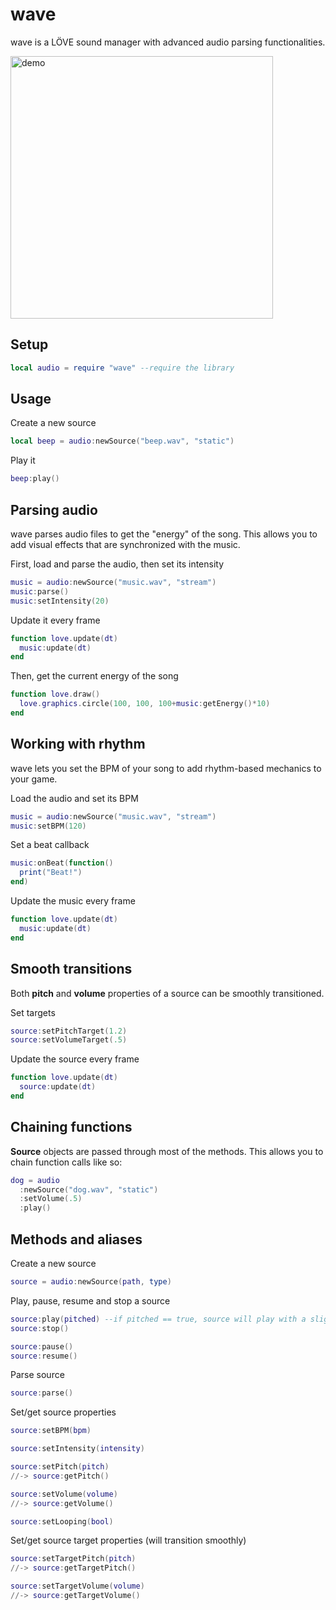 wave
==============

wave is a LÖVE sound manager with advanced audio parsing functionalities.

<img src="http://s32.postimg.org/8n00sidfn/out.gif" alt="demo" width="420"/>

Setup
----------------

```lua
local audio = require "wave" --require the library
```

Usage
----------------

Create a new source
```lua
local beep = audio:newSource("beep.wav", "static")
```

Play it
```lua
beep:play()
```

Parsing audio
----------------

wave parses audio files to get the "energy" of the song. This allows you to add visual effects that are synchronized with the music.

First, load and parse the audio, then set its intensity
```lua
music = audio:newSource("music.wav", "stream")
music:parse()
music:setIntensity(20)
```

Update it every frame
```lua
function love.update(dt)
  music:update(dt)
end
```

Then, get the current energy of the song
```lua
function love.draw()
  love.graphics.circle(100, 100, 100+music:getEnergy()*10)
end
```

Working with rhythm
----------------

wave lets you set the BPM of your song to add rhythm-based mechanics to your game.

Load the audio and set its BPM
```lua
music = audio:newSource("music.wav", "stream")
music:setBPM(120)
```

Set a beat callback
```lua
music:onBeat(function()
  print("Beat!")
end)
```

Update the music every frame
```lua
function love.update(dt)
  music:update(dt)
end
```

Smooth transitions
----------------

Both **pitch** and **volume** properties of a source can be smoothly transitioned.

Set targets
```lua
source:setPitchTarget(1.2)
source:setVolumeTarget(.5)
```

Update the source every frame
```lua
function love.update(dt)
  source:update(dt)
end
```

Chaining functions
----------------

**Source** objects are passed through most of the methods. This allows you to chain function calls like so:
```lua
dog = audio
  :newSource("dog.wav", "static")
  :setVolume(.5)
  :play()
```

Methods and aliases
----------------

Create a new source
```lua
source = audio:newSource(path, type)
```

Play, pause, resume and stop a source
```lua
source:play(pitched) --if pitched == true, source will play with a slightly random pitch (useful for recurrent sounds)
source:stop()

source:pause()
source:resume()
```

Parse source
```lua
source:parse()
```

Set/get source properties
```lua
source:setBPM(bpm)

source:setIntensity(intensity)

source:setPitch(pitch)
//-> source:getPitch()

source:setVolume(volume)
//-> source:getVolume()

source:setLooping(bool)
```

Set/get source target properties (will transition smoothly)
```lua
source:setTargetPitch(pitch)
//-> source:getTargetPitch()

source:setTargetVolume(volume)
//-> source:getTargetVolume()
```